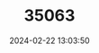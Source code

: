 ---
title: "35063"
category: "Weinmannia raiateensis"
draft: false
date: 2024-02-22 13:03:50
languages:
  Tahitian: ["’aito mou’a"]
---